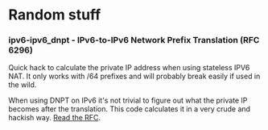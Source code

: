 # Random stuff

### ipv6-ipv6_dnpt - IPv6-to-IPv6 Network Prefix Translation (RFC 6296)

Quick hack to calculate the private IP address when using stateless IPV6 NAT. It only works with /64 prefixes and will probably break easily if used in the wild.

When using DNPT on IPv6 it's not trivial to figure out what the private IP becomes after the translation. This code calculates it in a very crude and hackish way. [Read the RFC](https://tools.ietf.org/html/rfc6296#section-3).
